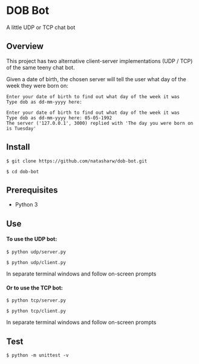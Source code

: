 # DOB Bot

A little UDP or TCP chat bot

## Overview

This project has two alternative client-server implementations (UDP / TCP) of the same teeny chat bot.   

Given a date of birth, the chosen server will tell the user what day of the week they were born on:

```
Enter your date of birth to find out what day of the week it was
Type dob as dd-mm-yyyy here:
```
```
Enter your date of birth to find out what day of the week it was
Type dob as dd-mm-yyyy here: 05-05-1992
The server ('127.0.0.1', 3000) replied with 'The day you were born on is Tuesday'
```
## Install

```
$ git clone https://github.com/natasharw/dob-bot.git
```

```
$ cd dob-bot
```

## Prerequisites

* Python 3


## Use

#### To use the UDP bot:

```
$ python udp/server.py
```
```
$ python udp/client.py
```
In separate terminal windows and follow on-screen prompts

#### Or to use the TCP bot:
```
$ python tcp/server.py
```
```
$ python tcp/client.py
```
In separate terminal windows and follow on-screen prompts

## Test

```
$ python -m unittest -v
```
